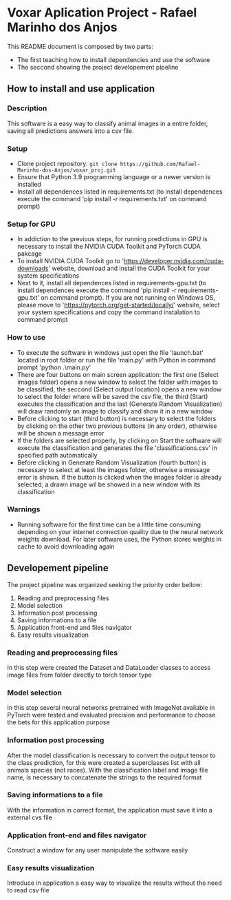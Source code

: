 # Voxar Aplication Project - Rafael Marinho dos Anjos

This README document is composed by two parts:
- The first teaching how to install dependencies and use the software
- The seccond showing the project developement pipeline

## How to install and use application

### Description
This software is a easy way to classify animal images in a entire folder, saving all predictions answers into a csv file.

### Setup
- Clone project repository: `git clone https://github.com/Rafael-Marinho-dos-Anjos/voxar_proj.git`
- Ensure that Python 3.9 programming language or a newer version is installed
- Install all dependences listed in requirements.txt (to install dependences execute the command 'pip install -r requirements.txt' on command prompt)

### Setup for GPU
- In addiction to the previous steps, for running predictions in GPU is necessary to install the NVIDIA CUDA Toolkit and PyTorch CUDA pakcage
- To install NVIDIA CUDA Toolkit go to 'https://developer.nvidia.com/cuda-downloads' website, download and install the CUDA Toolkit for your system specifications
- Next to it, install all dependences listed in requirements-gpu.txt (to install dependences execute the command 'pip install -r requirements-gpu.txt' on command prompt). If you are not running on Windows OS, please move to 'https://pytorch.org/get-started/locally/' website, select your system specifications and copy the command instalation to command prompt

### How to use
- To execute the software in windows just open the file 'launch.bat' located in root folder or run the file 'main.py' with Python in command prompt 'python .\main.py'
- There are four buttons on main screen application: the first one (Select images folder) opens a new window to select the folder with images to be classified, the seccond (Select output location) opens a new window to select the folder where will be saved the csv file, the third (Start) executes the classification and the last (Generate Random Visualization) will draw randomly an image to classify and show it in a new window
- Before clicking to start (third button) is necessary to select the folders by clicking on the other two previous buttons (in any order), otherwise will be shown a message error
- If the folders are selected properly, by clicking on Start the software will execute the classification and generates the file 'classifications.csv' in specified path automatically
- Before clicking in Generate Random Visualization (fourth button) is necessary to select at least the images folder, otherwise a message error is shown. If the button is clicked when the images folder is already selected, a drawn image wil be showed in a new window with its classification

### Warnings
- Running software for the first time can be a little time consuming depending on your internet connection quality due to the neural network weights download. For later software uses, the Python stores weights in cache to avoid downloading again

## Developement pipeline

The project pipeline was organized seeking the priority order bellow:

1. Reading and preprocessing files
2. Model selection
3. Information post processing
4. Saving informations to a file
5. Application front-end and files navigator
6. Easy results visualization

### Reading and preprocessing files
In this step were created the Dataset and DataLoader classes to access image files from folder directly to torch tensor type

### Model selection
In this step several neural networks pretrained with ImageNet avaliable in PyTorch were tested and evaluated precision and performance to choose the bets for this application purpose

### Information post processing
After the model classification is necessary to convert the output tensor to the class prediction, for this were created a superclasses list with all animals species (not races). With the classification label and image file name, is necessary to concatenate the strings to the required format

### Saving informations to a file
With the information in correct format, the application must save it into a external cvs file

### Application front-end and files navigator
Construct a window for any user manipulate the software easily

### Easy results visualization
Introduce in application a easy way to visualize the results without the need to read csv file